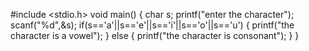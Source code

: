 #include <stdio.h>
void main()
{
    char s;
    printf("enter the character");
    scanf("%d",&s);
    if(s=='a'||s=='e'||s=='i'||s=='o'||s=='u')
    {
        printf("the character is a vowel");
    }
    else
    {
        printf("the character is consonant");
    }
}

